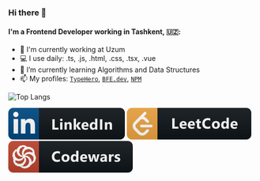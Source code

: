### Hi there 👋

<!--
jbalancer/jbalancer is a ✨ _special_ ✨ repository because its README.md (this file) appears on your GitHub profile.

Here are some ideas to get you started:

- 🔭 I’m currently working on ...
- 🌱 I’m currently learning ...
- 👯 I’m looking to collaborate on ...
- 🤔 I’m looking for help with ...
- 💬 Ask me about ...
- 📫 How to reach me: ...
- 😄 Pronouns: ...
- ⚡️ Fun fact: ...
-->

#### I'm a Frontend Developer working in Tashkent, 🇺🇿:

- 🔭 I'm currently working at Uzum
- 💻 I use daily: .ts, .js, .html, .css, .tsx, .vue
- 🌱 I’m currently learning Algorithms and Data Structures
- 📫 My profiles: [`TypeHero`](https://typehero.dev/@jbalancer), [`BFE.dev`](https://bigfrontend.dev/user/jbalancer), [`NPM`](https://www.npmjs.com/~jbalancer)

<!-- ![Top Langs](https://github-readme-stats.vercel.app/api/top-langs/?username=jbalancer&layout=compact&hide=php) -->

![Top Langs](https://github-readme-stats.vercel.app/api/top-langs/?username=jbalancer&langs_count=6&layout=compact&title_color=ffffff&text_color=e7e7e7&icon_color=007bff&bg_color=171c28&hide=php)

<a href="https://www.linkedin.com/in/jbalancer" target="_blank"><img src="icons/linkedin_button_icon.svg" /></a>
<a href="https://leetcode.com/u/xMMB" target="_blank"><img src="icons/leetcode_button_icon.svg" /></a>
<a href="https://www.codewars.com/users/jbalancer" target="_blank"><img src="icons/codewars_button_icon.svg" /></a>
